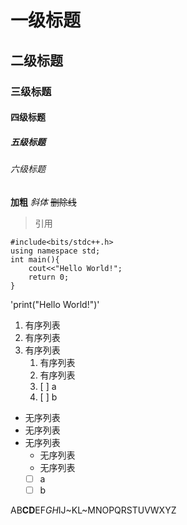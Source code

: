 # 一级标题

## 二级标题

### 三级标题

#### 四级标题

##### 五级标题

###### 六级标题

**加粗**
*斜体*
~~删除线~~
> 引用

    #include<bits/stdc++.h>
    using namespace std;
    int main(){
        cout<<"Hello World!";
        return 0;
    }

'print("Hello World!")'

1. 有序列表
2. 有序列表
3. 有序列表
   1. 有序列表
   2. 有序列表
   3. [ ] a
   4. [ ] b

- 无序列表
- 无序列表
- 无序列表
  - 无序列表
  - 无序列表
  - [ ] a
  - [ ] b

AB**CD**EF*GH*IJ~KL~MNOPQRSTUVWXYZ
